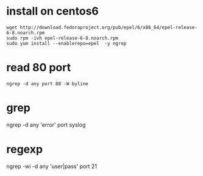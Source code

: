 # install on centos6

    wget http://download.fedoraproject.org/pub/epel/6/x86_64/epel-release-6-8.noarch.rpm
    sudo rpm -ivh epel-release-6-8.noarch.rpm
    sudo yum install --enablerepo=epel  -y ngrep

# read 80 port

    ngrep -d any port 80 -W byline

# grep

ngrep -d any 'error' port syslog

# regexp

ngrep -wi -d any 'user|pass' port 21


